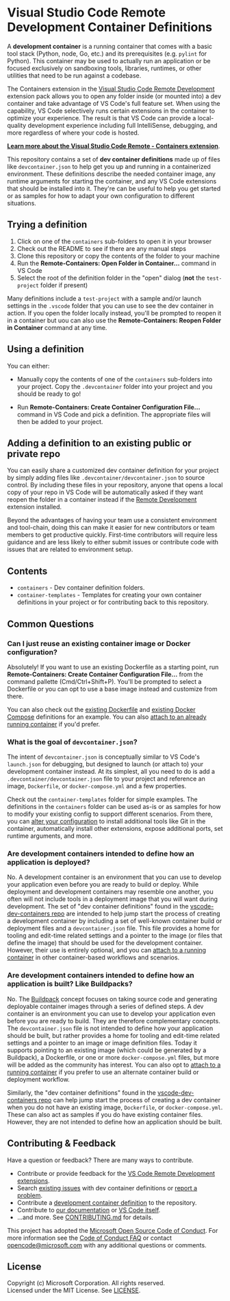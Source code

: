 # Visual Studio Code Remote Development Container Definitions

A **development container** is a running container that comes with a basic tool stack (Python, node, Go, etc.) and its prerequisites (e.g. `pylint` for Python). This container may be used to actually run an application or be focused exclusively on sandboxing tools, libraries, runtimes, or other utilities that need to be run against a codebase.

The Containers extension in the [Visual Studio Code Remote Development](https://aka.ms/vscode-remote/download/extension) extension pack allows you to open any folder inside (or mounted into) a dev container and take advantage of VS Code's full feature set. When using the capability, VS Code selectively runs certain extensions in the container to optimize your experience. The result is that VS Code can provide a local-quality development experience including full IntelliSense, debugging, and more regardless of where your code is hosted.

**[Learn more about the Visual Studio Code Remote - Containers extension](https://aka.ms/vscode-remote/containers)**.

This repository contains a set of **dev container definitions** made up of files like `devcontainer.json` to help get you up and running in a containerized environment. These definitions describe the needed container image, any runtime arguments for starting the container, and any VS Code extensions that should be installed into it. They're can be useful to help you get started or as samples for how to adapt your own configuration to different situations.

## Trying a definition

1. Click on one of the `containers` sub-folders to open it in your browser
2. Check out the README to see if there are any manual steps
3. Clone this repository or copy the contents of the folder to your machine
4. Run the **Remote-Containers: Open Folder in Container...** command in VS Code
5. Select the root of the definition folder in the "open" dialog (**not** the `test-project` folder if present)

Many definitions include a `test-project` with a sample and/or launch settings in the `.vscode` folder that you can use to see the dev container in action. If you open the folder locally instead, you'll be prompted to reopen it in a container but uou can also use the **Remote-Containers: Reopen Folder in Container** command at any time.

## Using a definition

You can either:

- Manually copy the contents of one of the `containers` sub-folders into your project. Copy the `.devcontainer` folder into your project and you should be ready to go!

- Run **Remote-Containers: Create Container Configuration File...** command in VS Code and pick a definition. The appropriate files will then be added to your project.

## Adding a definition to an existing public or private repo

You can easily share a customized dev container definition for your project by simply adding files like `.devcontainer/devcontainer.json` to source control. By including these files in your repository, anyone that opens a local copy of your repo in VS Code will be automatically asked if they want reopen the folder in a container instead if the [Remote Development](https://aka.ms/vscode-remote/download/extension) extension installed.

Beyond the advantages of having your team use a consistent environment and tool-chain, doing this can make it easier for new contributors or team members to get productive quickly. First-time contributors will require less guidance and are less likely to either submit issues or contribute code with issues that are related to environment setup.

## Contents

- `containers` - Dev container definition folders. 
- `container-templates` - Templates for creating your own container definitions in your project or for contributing back to this repository.

## Common Questions

### Can I just reuse an existing container image or Docker configuration?

Absolutely! If you want to use an existing Dockerfile as a starting point, run **Remote-Containers: Create Container Configuration File...** from the command pallette (Cmd/Ctrl+Shift+P). You'll be prompted to select a Dockerfile or you can opt to use a base image instead and customize from there. 

You can also check out the [existing Dockerfile](containers/docker-existing-dockerfile) and [existing Docker Compose](containers/docker-existing-docker-compose) definitions for an example. You can also [attach to an already running container](https://aka.ms/vscode-remote/containers/attach) if you'd prefer.

### What is the goal of `devcontainer.json`?

The intent of `devcontainer.json` is conceptually similar to VS Code's `launch.json` for debugging, but designed to launch (or attach to) your development container instead. At its simplest, all you need to do is add a `.devcontainer/devcontainer.json` file to your project and reference an image, `Dockerfile`, or `docker-compose.yml` and a few properties.

Check out the `container-templates` folder for simple examples. The definitions in the `containers` folder can be used as-is or as samples for how to modify your existing config to support different scenarios. From there, you can [alter your configuration](https://aka.ms/vscode-remote/containers/folder-setup) to install additional tools like Git in the container, automatically install other extensions, expose additional ports, set runtime arguments, and more.

### Are development containers intended to define how an application is deployed?

No. A development container is an environment that you can use to develop your application even before you are ready to build or deploy. While deployment and development containers may resemble one another, you often will not include tools in a deployment image that you will want during development. The set of "dev container definitions" found in the [vscode-dev-containers repo](https://aka.ms/vscode-dev-containers) are intended to help jump start the process of creating a development container by including a set of well-known container build or deployment files and a `devcontainer.json` file. This file provides a home for tooling and edit-time related settings and a pointer to the image (or files that define the image) that should be used for the development container. However, their use is entirely optional, and you can [attach to a running container](https://aka.ms/vscode-remote/attach) in other container-based workflows and scenarios.

### Are development containers intended to define how an application is built? Like Buildpacks?

No. The [Buildpack](https://buildpacks.io/) concept focuses on taking source code and generating deployable container images through a series of defined steps. A dev container is an environment you can use to develop your application even before you are ready to build. They are therefore complementary concepts. The `devcontainer.json` file is not intended to define how your application should be built, but rather provides a home for tooling and edit-time related settings and a pointer to an image or image definition files. Today it supports pointing to an existing image (which could be generated by a Buildpack), a Dockerfile, or one or more `docker-compose.yml` files, but more will be added as the community has interest. You can also opt to [attach to a running container](https://aka.ms/vscode-remote/attach) if you prefer to use an alternate container build or deployment workflow.

Similarly, the "dev container definitions" found in the [vscode-dev-containers repo](https://aka.ms/vscode-dev-containers) can help jump start the process of creating a dev container when you do not have an existing image, `Dockerfile`, or `docker-compose.yml`. These can also act as samples if you do have existing container files. However, they are not intended to define how an application should be built.

## Contributing & Feedback

Have a question or feedback? There are many ways to contribute.

- Contribute or provide feedback for the [VS Code Remote Development extensions](https://github.com/Microsoft/vscode-remote-release/CONTRIBUTING.md).
- Search [existing issues](https://github.com/Microsoft/vscode-dev-containers/issues) with dev container definitions or [report a problem](https://github.com/Microsoft/vscode-dev-containers/issues/new).
- Contribute a [development container definition](CONTRIBUTING.md#contributing-dev-container-definitions) to the repository.
- Contribute to [our documentation](https://github.com/Microsoft/vscode-docs) or [VS Code itself](https://github.com/Microsoft/vscode).
- ...and more. See [CONTRIBUTING.md](CONTRIBUTING.md) for details.

This project has adopted the [Microsoft Open Source Code of Conduct](https://opensource.microsoft.com/codeofconduct/).
For more information see the [Code of Conduct FAQ](https://opensource.microsoft.com/codeofconduct/faq/) or
contact [opencode@microsoft.com](mailto:opencode@microsoft.com) with any additional questions or comments.

## License

Copyright (c) Microsoft Corporation. All rights reserved. <br />
Licensed under the MIT License. See [LICENSE](LICENSE).
